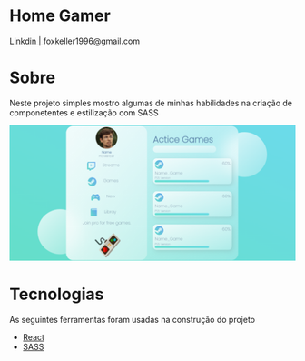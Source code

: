 # Home Gamer

<p aling=""></p>

<p aling="center">
    <a href="https://www.linkedin.com/in/mikael-keller-6511341a2/">Linkdin | </a>
    foxkeller1996@gmail.com 
    

</p>



# Sobre
<p> Neste projeto simples mostro algumas de minhas habilidades na criação de componetentes e estilização com SASS</p>




<img src="./git/Home.png"/>


# Tecnologias 

As seguintes ferramentas foram usadas  na construção do projeto

- [React](https://pt-br.reactjs.org/)
- [SASS](https://sass-lang.com/)



